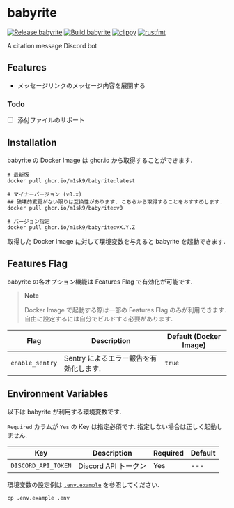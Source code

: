 # babyrite

[![Release babyrite](https://github.com/m1sk9/babyrite/actions/workflows/release.yaml/badge.svg)](https://github.com/m1sk9/babyrite/actions/workflows/release.yaml)
[![Build babyrite](https://github.com/m1sk9/babyrite/actions/workflows/build.yaml/badge.svg)](https://github.com/m1sk9/babyrite/actions/workflows/build.yaml)
[![clippy](https://github.com/m1sk9/babyrite/actions/workflows/clippy.yaml/badge.svg)](https://github.com/m1sk9/babyrite/actions/workflows/clippy.yaml)
[![rustfmt](https://github.com/m1sk9/babyrite/actions/workflows/fmt.yaml/badge.svg)](https://github.com/m1sk9/babyrite/actions/workflows/fmt.yaml)

A citation message Discord bot

## Features

- メッセージリンクのメッセージ内容を展開する

### Todo

- [ ] 添付ファイルのサポート

## Installation

babyrite の Docker Image は ghcr.io から取得することができます.

```shell
# 最新版
docker pull ghcr.io/m1sk9/babyrite:latest

# マイナーバージョン (v0.x)
## 破壊的変更がない限りは互換性があります. こちらから取得することをおすすめします.
docker pull ghcr.io/m1sk9/babyrite:v0

# バージョン指定
docker pull ghcr.io/m1sk9/babyrite:vX.Y.Z
```

取得した Docker Image に対して環境変数を与えると babyrite を起動できます.

## Features Flag

babyrite の各オプション機能は Features Flag で有効化が可能です.

> **Note**
>
> Docker Image で起動する際は一部の Features Flag のみが利用できます. 自由に設定するには自分でビルドする必要があります.

| Flag | Description | Default (Docker Image) |
| ---- | ----------- | ------- |
| `enable_sentry` | Sentry によるエラー報告を有効化します. | `true` |

## Environment Variables

以下は babyrite が利用する環境変数です.

`Required` カラムが `Yes` の Key は指定必須です. 指定しない場合は正しく起動しません.

| Key | Description | Required | Default |
| --- | ----------- | -------- | ------- |
| `DISCORD_API_TOKEN` | Discord API トークン | Yes | --- |

環境変数の設定例は [`.env.example`](.env.example) を参照してください.

```shell
cp .env.example .env
```

